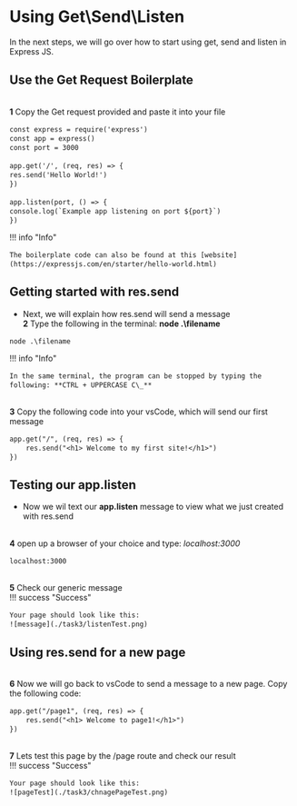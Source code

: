 # Using Get\Send\Listen

In the next steps, we will go over how to start using get, send and listen in Express JS.

## Use the Get Request Boilerplate

<br>**1** Copy the Get request provided and paste it into your file<br>

```
const express = require('express')
const app = express()
const port = 3000

app.get('/', (req, res) => {
res.send('Hello World!')
})

app.listen(port, () => {
console.log(`Example app listening on port ${port}`)
})
```

!!! info "Info"

    The boilerplate code can also be found at this [website](https://expressjs.com/en/starter/hello-world.html)

## Getting started with res.send

- Next, we will explain how res.send will send a message
  <br>**2** Type the following in the terminal: **node .\filename**<br>

```
node .\filename
```

!!! info "Info"

    In the same terminal, the program can be stopped by typing the following: **CTRL + UPPERCASE C\_**

<br>**3** Copy the following code into your vsCode, which will send our first message<br>

```
app.get("/", (req, res) => {
    res.send("<h1> Welcome to my first site!</h1>")
})
```

## Testing our app.listen

- Now we wil text our **app.listen** message to view what we just created with res.send

<br>**4** open up a browser of your choice and type: _localhost:3000_<br>

```
localhost:3000
```

<br>**5** Check our generic message<br>
!!! success "Success"

    Your page should look like this:
    ![message](./task3/listenTest.png)

## Using res.send for a new page

<br>**6** Now we will go back to vsCode to send a message to a new page. Copy the following code:<br>

```
app.get("/page1", (req, res) => {
    res.send("<h1> Welcome to page1!</h1>")
})
```

<br>**7** Lets test this page by the /page route and check our result <br>
!!! success "Success"

    Your page should look like this:
    ![pageTest](./task3/chnagePageTest.png)
